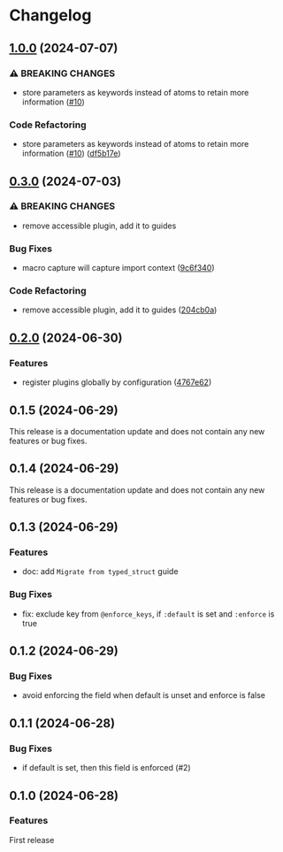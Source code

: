 # Changelog

## [1.0.0](https://github.com/elixir-typed-structor/typed_structor/compare/v0.3.0...v1.0.0) (2024-07-07)


### ⚠ BREAKING CHANGES

* store parameters as keywords instead of atoms to retain more information ([#10](https://github.com/elixir-typed-structor/typed_structor/issues/10))

### Code Refactoring

* store parameters as keywords instead of atoms to retain more information ([#10](https://github.com/elixir-typed-structor/typed_structor/issues/10)) ([df5b17e](https://github.com/elixir-typed-structor/typed_structor/commit/df5b17e09cb569cb1c93c470db0e9eb322e429b8))

## [0.3.0](https://github.com/elixir-typed-structor/typed_structor/compare/v0.2.0...v0.3.0) (2024-07-03)


### ⚠ BREAKING CHANGES

* remove accessible plugin, add it to guides

### Bug Fixes

* macro capture will capture import context ([9c6f340](https://github.com/elixir-typed-structor/typed_structor/commit/9c6f3406009565b1e7ccab77d7ce24a7ee3984e6))


### Code Refactoring

* remove accessible plugin, add it to guides ([204cb0a](https://github.com/elixir-typed-structor/typed_structor/commit/204cb0aeab5a7ca8d5a15d7e016243d66af6e595))

## [0.2.0](https://github.com/elixir-typed-structor/typed_structor/compare/v0.1.5...v0.2.0) (2024-06-30)


### Features

* register plugins globally by configuration ([4767e62](https://github.com/elixir-typed-structor/typed_structor/commit/4767e620c237777f535cfe763c773d13a4944c0f))

## 0.1.5 (2024-06-29)

This release is a documentation update and
does not contain any new features or bug fixes.

## 0.1.4 (2024-06-29)

This release is a documentation update and
does not contain any new features or bug fixes.

## 0.1.3 (2024-06-29)

### Features
- doc: add `Migrate from typed_struct` guide

### Bug Fixes
- fix: exclude key from `@enforce_keys`, if `:default` is set and `:enforce` is true

## 0.1.2 (2024-06-29)

### Bug Fixes
- avoid enforcing the field when default is unset and enforce is false

## 0.1.1 (2024-06-28)

### Bug Fixes
- if default is set, then this field is enforced (#2)

## 0.1.0 (2024-06-28)

### Features
First release
